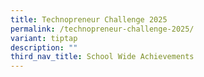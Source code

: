 ```yaml
---
title: Technopreneur Challenge 2025
permalink: /technopreneur-challenge-2025/
variant: tiptap
description: ""
third_nav_title: School Wide Achievements
---
```

